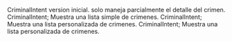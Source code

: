 CriminalIntent version inicial. solo maneja parcialmente el detalle del crimen.
CriminalIntent; Muestra una lista simple de crimenes.
CriminalIntent; Muestra una lista personalizada de crimenes.
CriminalIntent; Muestra una lista personalizada de crimenes.
